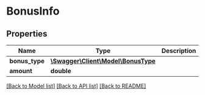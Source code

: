 # BonusInfo

## Properties
Name | Type | Description | Notes
------------ | ------------- | ------------- | -------------
**bonus_type** | [**\Swagger\Client\Model\BonusType**](BonusType.md) |  | [optional] 
**amount** | **double** |  | [optional] 

[[Back to Model list]](../README.md#documentation-for-models) [[Back to API list]](../README.md#documentation-for-api-endpoints) [[Back to README]](../README.md)


